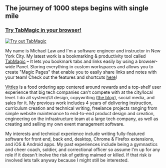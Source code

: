 ## The journey of 1000 steps begins with single mile

### [Try TabMagic in your browser!](https://chrome.google.com/webstore/detail/tabmagic-vim-inspired-boo/npgdnccnohhbnkiligkdfahfpekgjjka)
[![Try out TabMagic](https://i.imgur.com/aZvNBkz.png)](https://chrome.google.com/webstore/detail/tabmagic-vim-inspired-boo/npgdnccnohhbnkiligkdfahfpekgjjka)

My name is Michael Law and I'm a software engineer and instructor in New York City. My latest work is a bookmarking & productivity tool called [TabMagic](https://tabmagic.app) – It lets you bookmark tabs and links easily by using a browser-wide Panel. Storing everything in custom workspaces and allows you to create "Magic Pages" that enable you to easily share links and notes with your team! Check out the features and shortcuts [here](https://tabmagic.app#shortcuts)!

[Vittles](https://partners.eatvittles.com) is a food ordering app centered around rewards and a top-shelf user experience that big tech companies can't compete with at the city/local level. I do all system/UI design, copywriting ([the blog](https://blog.eatvittles.com)), social media, and sales for it.  My previous work includes 4 years of delivering instruction, curriculum creation and technical writing, freelance projects ranging from simple website maintenance to end-to-end product design and creation, engineering on the infrastructure team at a large tech company, as well as creating and selling my own event management software.

My interests and technical experience include writing fully-featured software for front end, back end, desktop, Chrome & Firefox extensions, and iOS & Android apps. My past experiences include being a gymnastics and cheer coach, soldier, and correctional officer so assume I'm up for any role if it doesn't inolve the risk of getting maimed or killed. If that risk *is* involved lets talk anyway because I might still be interested.
